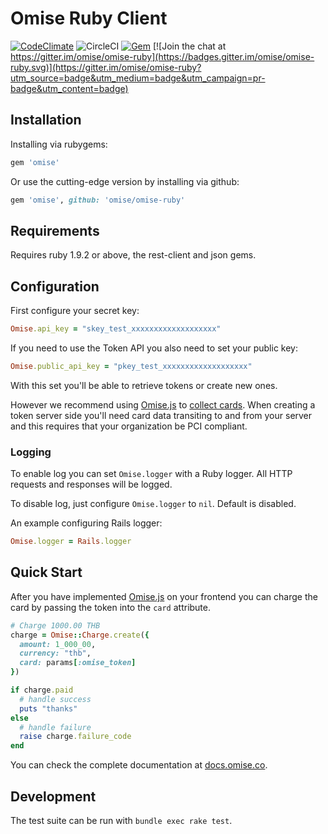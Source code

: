 # Omise Ruby Client

[![CodeClimate](https://img.shields.io/codeclimate/github/omise/omise-ruby.svg?style=flat)](https://codeclimate.com/github/omise/omise-ruby)
![CircleCI](https://img.shields.io/circleci/project/omise/omise-ruby.svg?style=flat)
[![Gem](https://img.shields.io/gem/v/omise.svg?style=flat)](https://rubygems.org/gems/omise)
[![Join the chat at https://gitter.im/omise/omise-ruby](https://badges.gitter.im/omise/omise-ruby.svg)](https://gitter.im/omise/omise-ruby?utm_source=badge&utm_medium=badge&utm_campaign=pr-badge&utm_content=badge)

## Installation

Installing via rubygems:

```ruby
gem 'omise'
```

Or use the cutting-edge version by installing via github:

```ruby
gem 'omise', github: 'omise/omise-ruby'
```

## Requirements

Requires ruby 1.9.2 or above, the rest-client and json gems.

## Configuration

First configure your secret key:

```ruby
Omise.api_key = "skey_test_xxxxxxxxxxxxxxxxxxx"
```

If you need to use the Token API you also need to set your public key:

```ruby
Omise.public_api_key = "pkey_test_xxxxxxxxxxxxxxxxxxx"
```

With this set you'll be able to retrieve tokens or create new ones.

However we recommend using [Omise.js](https://github.com/omise/omise.js) to
[collect cards](https://www.omise.co/collecting-card-information). When creating a token server side you'll need card data
transiting to and from your server and this requires that your organization be
PCI compliant.

### Logging

To enable log you can set `Omise.logger` with a Ruby logger. All HTTP requests and responses will be logged.

To disable log, just configure `Omise.logger` to `nil`. Default is disabled.

An example configuring Rails logger:

```ruby
Omise.logger = Rails.logger
```

## Quick Start

After you have implemented [Omise.js](https://gitub.com/omise/omise.js) on your
frontend you can charge the card by passing the token into the `card` attribute.

```ruby
# Charge 1000.00 THB
charge = Omise::Charge.create({
  amount: 1_000_00,
  currency: "thb",
  card: params[:omise_token]
})

if charge.paid
  # handle success
  puts "thanks"
else
  # handle failure
  raise charge.failure_code
end
```

You can check the complete documentation at
[docs.omise.co](https://docs.omise.co/).

## Development

The test suite can be run with `bundle exec rake test`.
